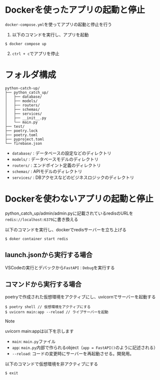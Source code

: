 # Dockerを使ったアプリの起動と停止
`docker-compose.yml`を使ってアプリの起動と停止を行う
1. 以下のコマンドを実行し、アプリを起動
```
$ docker compose up
```
2. `ctrl + c`でアプリを停止

# フォルダ構成
```
python-catch-up/
├── python_catch_up/
│   ├── database/
│   ├── models/
│   ├── routers/
│   ├── schemas/
│   ├── services/
│   ├── __init__.py
│   └── main.py
├── test/
├── poetry.lock
├── poetry.toml
├── pyproject.toml
└── firebase.json
```
- `database/` : データベースの設定などのディレクトリ
- `models/` : データベースモデルのディレクトリ
- `routers/` : エンドポイント定義のディレクトリ
- `schemas/` : APIモデルのディレクトリ
- `services/` : DBアクセスなどのビジネスロジックのディレクトリ

# Dockerを使わないアプリの起動と停止
python_catch_up/admin/admin.pyに記載されているredisのURLを`redis://localhost:6379`に書き換える

以下のコマンドを実行し、dockerでredisサーバーを立ち上げる
```
$ doker container start redis
```

## launch.jsonから実行する場合
VSCodeの実行とデバックから`FastAPI：Debug`を実行する

## コマンドから実行する場合
poetryで作成された仮想環境をアクティブにし、uvicornでサーバーを起動する
```
$ poetry shell // 仮想環境をアクティブにする
$ uvicorn main:app --reload // ライブサーバーを起動
```
> [!NOTE]
> uvicorn main:appは以下を示します
> - `main`: `main.py`ファイル
> - `app`: `main.py`内部で作られるobject（`app = FastAPI()`のように記述される）
> - `--reload`: コードの変更時にサーバーを再起動させる。開発用。

以下のコマンドで仮想環境を非アクティブにする
```
$ exit
```

